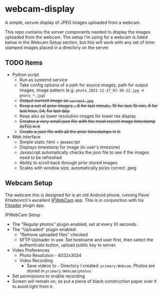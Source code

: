 # webcam-display
A simple, secure display of JPEG images uploaded from a webcam.

This repo contains the server components needed to display the images uploaded from the webcam. The setup I'm using for
a webcam is listed below in the Webcam Setup section, but this will work with any set of time-stamped images placed in 
a directory on the server.

## TODO Items

*   Python script
    *   Run as systemd service
    *   Take config options of a path for source images, path for output images, image pattern 
        (e.g. `photo_2021-12-27_07-36-22.jpg` -> `photo_*.jpg`)
    *   ~~Output current image as `current.jpg`~~
    *   ~~Keep a set of prior images....6 for last minute, 10 for last 10 min, 6 for last hour, 24, for last day.~~
    *   Keep also as lower resolution images for lower res display
    *   ~~Creates a very small json file with the most recent image timestamp (UTC) in it~~
    *   ~~Create a json file with all the prior timestamps in it.~~
*   Web interface
    *   Simple static html + javascript 
    *   Displays timestamp for image (in user's timezone)
    *   Javascript automatically checks the json file to see if the images need to be refreshed
    *   Ability to scroll back through prior stored images
    *   Scales with window size, automatically picks correct .jpeg

## Webcam Setup

The webcam this is designed for is an old Android phone, running Pavel Khlebovich's excellent 
[IPWebCam](https://play.google.com/store/apps/details?id=com.pas.webcam&hl=en_US&gl=US) app. This is in conjunction 
with his [Filoader](https://play.google.com/store/apps/details?id=com.pas.ipwebcamftp&hl=en_US&gl=US) plugin app.

IPWebCam Setup

*   The "Regular photos" plugin enabled, set at every 10 seconds.
*   The "Uploaded" plugin enabled.
    *   "Remove uploaded files" checked
    *   SFTP Uploader in use. Set hostname and user first, then select the authenticate button, upload public key to
        server.
*   Video Preferences
    *   Photo Resolution - 4032x3024
    *   Video Recording
        *   Save videos to - Directory I created: `primary:Webcam`.  Photos are stored in `primary:Webcam/photos`
*   Set permissions to enable recording
*   Screen will remain on, so put a piece of black construction paper over it to avoid light from it.


